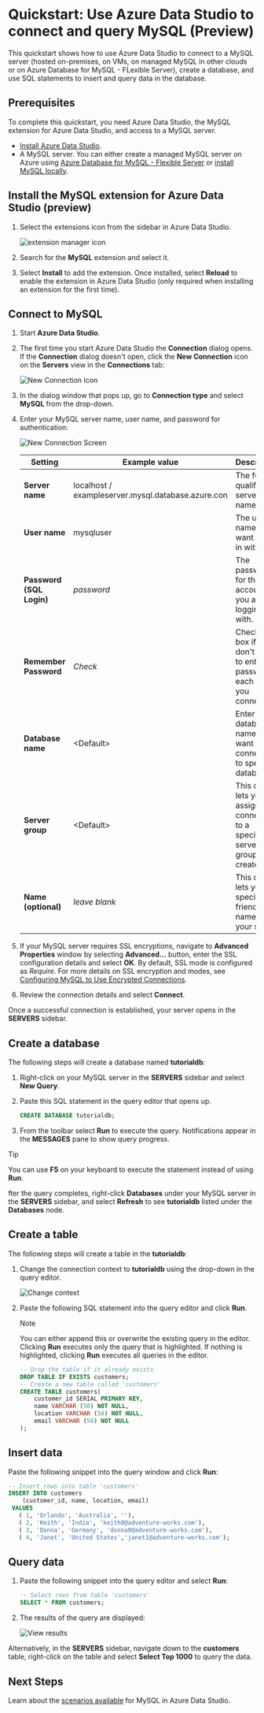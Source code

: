 # Quickstart: Use Azure Data Studio to connect and query MySQL (Preview)

This quickstart shows how to use Azure Data Studio to connect to a MySQL server (hosted on-premises, on VMs, on managed MySQL in other clouds or on Azure Database for MySQL - FLexible Server), create a database, and use SQL statements to insert and query data in the database.

## Prerequisites

To complete this quickstart, you need Azure Data Studio, the MySQL extension for Azure Data Studio, and access to a MySQL server.

- [Install Azure Data Studio](https://learn.microsoft.com/sql/azure-data-studio/download-azure-data-studio).
- A MySQL server. You can either create a managed MySQL server on Azure using [Azure Database for MySQL - Flexible Server](https://learn.microsoft.com/azure/mysql/flexible-server/quickstart-create-server-portal.md) or [install MySQL locally](https://dev.mysql.com/downloads/mysql/).

## Install the MySQL extension for Azure Data Studio (preview)

1. Select the extensions icon from the sidebar in Azure Data Studio.

   ![extension manager icon]

2. Search for the **MySQL** extension and select it.

3. Select **Install** to add the extension. Once installed, select **Reload** to enable the extension in Azure Data Studio (only required when installing an extension for the first time).

## Connect to MySQL

1. Start **Azure Data Studio**.

2. The first time you start Azure Data Studio the **Connection** dialog opens. If the **Connection** dialog doesn't open, click the **New Connection** icon on the **Servers** view in the **Connections** tab:

   ![New Connection Icon]

3. In the dialog window that pops up, go to **Connection type** and select **MySQL** from the drop-down.

4. Enter your MySQL server name, user name, and password for authentication:

   ![New Connection Screen]

   | Setting       | Example value | Description |
   | ------------ | ------------------ | ------------------------------------------------- |
   | **Server name** | localhost / exampleserver.mysql.database.azure.con | The fully qualified server name. |
   | **User name** | mysqluser | The user name you want to log in with. |
   | **Password (SQL Login)** | *password* | The password for the user account you are logging in with. |
   | **Remember Password** | *Check* | Check this box if you don't want to enter the password each time you connect. |
   | **Database name** | \<Default\> | Enter a database name if you want the connection to specify a database. |
   | **Server group** | \<Default\> | This option lets you assign this connection to a specific server group you create. |
   | **Name (optional)** | *leave blank* | This option lets you specify a friendly name for your server. |

5. If your MySQL server requires SSL encryptions, navigate to **Advanced Properties** window by selecting **Advanced...** button, enter the SSL configuration details and select **OK**. By default, SSL mode is configured as *Require*. For more details on SSL encryption and modes, see [Configuring MySQL to Use Encrypted Connections](https://dev.mysql.com/doc/refman/8.0/en/using-encrypted-connections.html).

6. Review the connection details and select **Connect**.

Once a successful connection is established, your server opens in the **SERVERS** sidebar.

## Create a database

The following steps will create a database named **tutorialdb**:

1. Right-click on your MySQL server in the **SERVERS** sidebar and select **New Query**.

2. Paste this SQL statement in the query editor that opens up.

   ```sql
   CREATE DATABASE tutorialdb;
   ```

3. From the toolbar select **Run** to execute the query. Notifications appear in the **MESSAGES** pane to show query progress.

>[!TIP]
> You can use **F5** on your keyboard to execute the statement instead of using **Run**.

fter the query completes, right-click **Databases** under your MySQL server in the **SERVERS** sidebar, and select **Refresh** to see **tutorialdb** listed under the **Databases** node.

## Create a table

 The following steps will create a table in the **tutorialdb**:

1. Change the connection context to **tutorialdb** using the drop-down in the query editor.

   ![Change context]

2. Paste the following SQL statement into the query editor and click **Run**.

   > [!NOTE]
   > You can either append this or overwrite the existing query in the editor. Clicking **Run** executes only the query that is highlighted. If nothing is highlighted, clicking **Run** executes all queries in the editor.

   ```sql
   -- Drop the table if it already exists
   DROP TABLE IF EXISTS customers;
   -- Create a new table called 'customers'
   CREATE TABLE customers(
       customer_id SERIAL PRIMARY KEY,
       name VARCHAR (50) NOT NULL,
       location VARCHAR (50) NOT NULL,
       email VARCHAR (50) NOT NULL
   );
   ```

## Insert data

Paste the following snippet into the query window and click **Run**:

   ```sql
   -- Insert rows into table 'customers'
   INSERT INTO customers
       (customer_id, name, location, email)
    VALUES
      ( 1, 'Orlando', 'Australia', ''),
      ( 2, 'Keith', 'India', 'keith0@adventure-works.com'),
      ( 3, 'Donna', 'Germany', 'donna0@adventure-works.com'),
      ( 4, 'Janet', 'United States','janet1@adventure-works.com');
   ```

## Query data

1. Paste the following snippet into the query editor and select **Run**:

   ```sql
   -- Select rows from table 'customers'
   SELECT * FROM customers;
   ```

2. The results of the query are displayed:

   ![View results]

Alternatively, in the **SERVERS** sidebar, navigate down to the **customers** table, right-click on the table and select **Select Top 1000** to query the data.

## Next Steps

Learn about the [scenarios available] for MySQL in Azure Data Studio.

[scenarios available]:../README.md

[extension manager icon]:https://user-images.githubusercontent.com/20936410/88838718-d0640b00-d18e-11ea-9f63-226c8acd030e.png
[New Connection Icon]:https://user-images.githubusercontent.com/20936410/88839725-49b02d80-d190-11ea-8d51-5d57e551e888.png
[New Connection Screen]:https://user-images.githubusercontent.com/102506628/193454179-2aa2c9c6-808a-4ef3-a00f-1500cae5037d.png
[Change Context]:https://user-images.githubusercontent.com/102506628/193454241-d50169e6-88a6-4874-b78f-de9f3fd21b71.PNG
[View Results]:https://user-images.githubusercontent.com/102506628/193454261-aaed735f-0fb6-4f2d-b494-33923fac99d0.PNG
